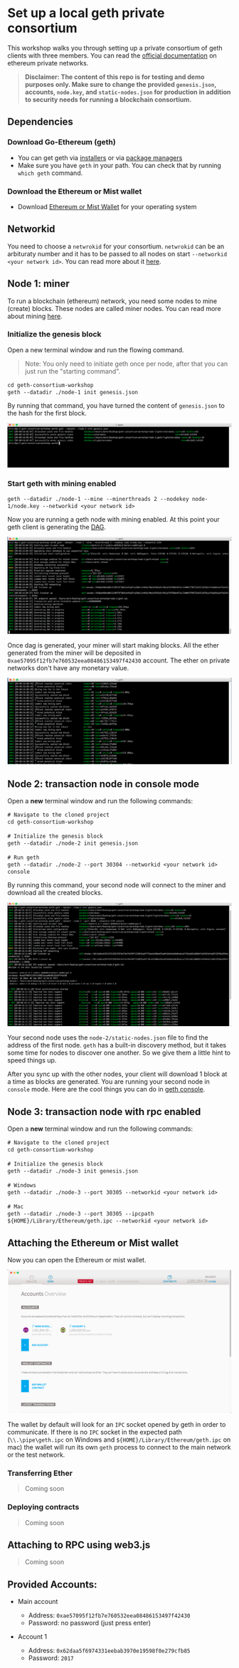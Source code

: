 # Set up a local geth private consortium

This workshop walks you through setting up a private consortium of geth clients with three members. You can read the [official documentation](https://github.com/ethereum/go-ethereum/wiki/Private-network) on ethereum private networks.

> **Disclaimer: The content of this repo is for testing and demo purposes only. Make sure to change the provided `genesis.json`, accounts, `node.key`, and `static-nodes.json` for production in addition to security needs for running a blockchain consortium.**

## Dependencies

### Download Go-Ethereum (geth)

* You can get geth via [installers](https://ethereum.github.io/go-ethereum/downloads/) or via [package managers](https://ethereum.github.io/go-ethereum/install/)
* Make sure you have `geth` in your path. You can check that by running `which geth` command.

### Download the Ethereum or Mist wallet
* Download [Ethereum or Mist Wallet](https://github.com/ethereum/mist/releases) for your operating system

## Networkid

You need to choose a `netwrokid` for your consortium. `netwrokid` can be an arbituraty number and it has to be passed to all nodes on start `--networkid <your network id>`. You can read more about it [here](https://github.com/ethereum/go-ethereum/wiki/Private-network#choosing-a-network-id).

## Node 1: miner

To run a blockchain (ethereum) network, you need some nodes to mine (create) blocks. These nodes are called miner nodes. You can read more about mining [here](https://github.com/ethereum/wiki/wiki/Mining).

### Initialize the genesis block
Open a new terminal window and run the flowing command. 

> Note: You only need to initiate geth once per node, after that you can just run the "starting command".

```
cd geth-consortium-workshop
geth --datadir ./node-1 init genesis.json
```

By running that command, you have turned the content of `genesis.json` to the hash for the first block.

![init success logs](pictures/init-success.png)

### Start geth with mining enabled

```
geth --datadir ./node-1 --mine --minerthreads 2 --nodekey node-1/node.key --networkid <your network id> 
```

Now you are running a geth node with mining enabled. At this point your geth client is generating the [DAG](https://github.com/ethereum/wiki/wiki/Mining#ethash-dag).

![init success logs](pictures/generating-dag.png)

Once dag is generated, your miner will start making blocks. All the ether generated from the miner will be deposited in `0xae57095f12fb7e760532eea08486153497f42430` account. The ether on private networks don't have any monetary value.

![init success logs](pictures/mining.png)

## Node 2: transaction node in console mode
Open a **new** terminal window and run the following commands:

```
# Navigate to the cloned project
cd geth-consortium-workshop

# Initialize the genesis block
geth --datadir ./node-2 init genesis.json

# Run geth
geth --datadir ./node-2 --port 30304 --networkid <your network id> console
```
By running this command, your second node will connect to the miner and download all the created blocks.

![init success logs](pictures/syncing.png)

Your second node uses the `node-2/static-nodes.json` file to find the address of the first node. `geth` 
has a built-in discovery method, but it takes some time for nodes to discover one another. So we give them a little hint to speed things up.

After you sync up with the other nodes, your client will download 1 block at a time as blocks are generated. You are running your second node in `console` mode. Here are the cool things you can do in [geth console](https://github.com/ethereum/go-ethereum/wiki/JavaScript-Console).

## Node 3: transaction node with rpc enabled
Open a **new** terminal window and run the following commands:

```
# Navigate to the cloned project
cd geth-consortium-workshop

# Initialize the genesis block
geth --datadir ./node-3 init genesis.json

# Windows
geth --datadir ./node-3 --port 30305 --networkid <your network id>

# Mac
geth --datadir ./node-3 --port 30305 --ipcpath ${HOME}/Library/Ethereum/geth.ipc --networkid <your network id> 
```

## Attaching the Ethereum or Mist wallet
Now you can open the Ethereum or mist wallet. 

![init success logs](pictures/wallet.png)


The wallet by default will look for an `IPC` socket opened by geth in order to communicate. If there is no `IPC` socket in the expected path (`\\.\pipe\geth.ipc` on Windows and `${HOME}/Library/Ethereum/geth.ipc` on mac) the wallet will run its own `geth` process to connect to the main network or the test network.

### Transferring Ether
> Coming soon

### Deploying contracts
> Coming soon

## Attaching to RPC using web3.js
> Coming soon


## Provided Accounts:

* Main account
    * Address: `0xae57095f12fb7e760532eea08486153497f42430`
    * Password: no password (just press enter)

* Account 1
    * Address: `0x62daa5f6974331eebab3970e19598f0e279cfb85`
    * Password: `2017`

